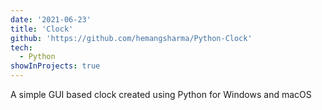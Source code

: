 ```yaml
---
date: '2021-06-23'
title: 'Clock'
github: 'https://github.com/hemangsharma/Python-Clock'
tech:
  - Python
showInProjects: true
---
```


A simple GUI based clock created using Python for Windows and macOS
